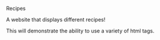 Recipes

A website that displays different recipes!

This will demonstrate the ability to use a variety of html tags.